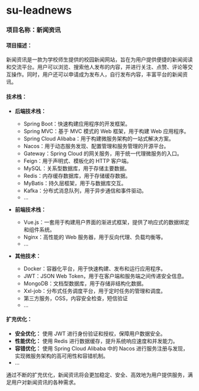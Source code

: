 # su-leadnews
### 项目名称：新闻资讯

#### 项目描述：

新闻资讯是一款为学校师生提供的校园新闻网站，旨在为用户提供便捷的新闻阅读和交流平台。用户可以浏览、搜索他人发布的内容，并进行关注、点赞、评论等交互操作。同时，用户还可以申请成为发布人，自行发布内容，丰富平台的新闻资讯。

#### 技术栈：

- **后端技术栈：**
  - Spring Boot：快速构建应用程序的开发框架。
  - Spring MVC：基于 MVC 模式的 Web 框架，用于构建 Web 应用程序。
  - Spring Cloud Alibaba：用于构建微服务架构的一站式解决方案。
  - Nacos：用于动态服务发现、配置管理和服务管理的开源平台。
  - Gateway：Spring Cloud 的网关服务，用于统一代理微服务的入口。
  - Feign：用于声明式、模板化的 HTTP 客户端。
  - MySQL：关系型数据库，用于存储主要数据。
  - Redis：内存缓存数据库，用于存储缓存数据。
  - MyBatis：持久层框架，用于与数据库交互。
  - Kafka：分布式消息队列，用于异步通信和事件驱动。
  - ...

- **前端技术栈：**
  - Vue.js：一套用于构建用户界面的渐进式框架，提供了响应式的数据绑定和组件系统。
  - Nginx：高性能的 Web 服务器，用于反向代理、负载均衡等。
  - ...

- **其他技术：**
  - Docker：容器化平台，用于快速构建、发布和运行应用程序。
  - JWT：JSON Web Token，用于在客户端和服务端之间传递安全信息。
  - MongoDB：文档型数据库，用于存储非结构化数据。
  - Xxl-job：分布式任务调度平台，用于定时任务的管理和调度。
  - 第三方服务，OSS，内容安全检查，短信验证
  - ...

#### 扩充优化：

- **安全优化：** 使用 JWT 进行身份验证和授权，保障用户数据安全。
- **性能优化：** 使用 Redis 进行数据缓存，提升系统响应速度和并发能力。
- **容错优化：** 使用 Spring Cloud Alibaba 中的 Nacos 进行服务注册与发现，实现微服务架构的高可用性和容错机制。
- ...

通过不断的扩充优化，新闻资讯将会更加稳定、安全、高效地为用户提供服务，满足用户对新闻资讯的各种需求。
